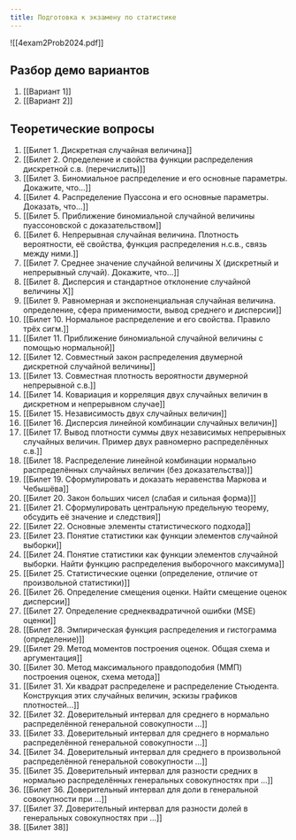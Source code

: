 ```yaml
---
title: Подготовка к экзамену по статистике
---
```


![[4exam2Prob2024.pdf]]

## Разбор демо вариантов
1. [[Вариант 1]]
2. [[Вариант 2]]

## Теоретические вопросы

1) [[Билет 1. Дискретная случайная величина]]
2) [[Билет 2. Определение и свойства функции распределения дискретной с.в. (перечислить)]]
3) [[Билет 3. Биномиальное распределение и его основные параметры. Докажите, что...]]
4) [[Билет 4. Распределение Пуассона и его основные параметры. Доказать, что...]]
5) [[Билет 5. Приближение биномиальной случайной величины пуассоновской с доказательством]]
6) [[Билет 6. Непрерывная случайная величина. Плотность вероятности, её свойства, функция распределения н.с.в., связь между ними.]]
7) [[Билет 7. Среднее значение случайной величины Х (дискретный и непрерывный случай). Докажите, что...]]
8) [[Билет 8. Дисперсия и стандартное отклонение случайной величины X]]
9) [[Билет 9. Равномерная и экспоненциальная случайная величина. определение, сфера применимости, вывод среднего и дисперсии]]
10) [[Билет 10. Нормальное распределение и его свойства. Правило трёх сигм.]]
11) [[Билет 11. Приближение биномиальной случайной величины с помощью нормальной]]
12) [[Билет 12. Совместный закон распределения двумерной дискретной случайной величины]]
13) [[Билет 13. Совместная плотность вероятности двумерной непрерывной с.в.]]
14) [[Билет 14. Ковариация и корреляция двух случайных величин в дискретном и непрерывном случае]]
15) [[Билет 15.  Независимость двух случайных величин]]
16) [[Билет 16. Дисперсия линейной комбинации случайных величин]]
17) [[Билет 17. Вывод плотности суммы двух независимых непрерывных случайных величин. Пример двух равномерно распределённых с.в.]]
18) [[Билет 18. Распределение линейной комбинации нормально распределённых случайных величин (без доказательства)]]
19) [[Билет 19. Сформулировать и доказать неравенства Маркова и Чебышёва]]
20) [[Билет 20. Закон больших чисел (слабая и сильная форма)]]
21) [[Билет 21. Сформулировать центральную предельную теорему, обсудить её значение и следствия]]
22) [[Билет 22. Основные элементы статистического подхода]]
23) [[Билет 23.  Понятие статистики как функции элементов случайной выборки]]
24) [[Билет 24. Понятие статистики как функции элементов случайной выборки. Найти функцию распределения выборочного максимума]]
25) [[Билет 25. Статистические оценки (определение, отличие от произвольной статистики)]]
26) [[Билет 26. Определение смещения оценки. Найти смещение оценок дисперсии]]
27) [[Билет 27. Определение среднеквадратичной ошибки (MSE) оценки]]
28) [[Билет 28. Эмпирическая функция распределения и гистограмма (определение)]]
29) [[Билет 29.  Метод моментов построения оценок. Общая схема и аргументация]]
30) [[Билет 30. Метод максимального правдоподобия (ММП) построения оценок, схема метода]]
31) [[Билет 31. Хи квадрат распределене и распределение Стьюдента. Конструкция этих случайных величин, эскизы графиков плотностей...]]
32) [[Билет 32. Доверительный интервал для среднего в нормально распределённой генеральной совокупности ...]]
33) [[Билет 33. Доверительный интервал для среднего в нормально распределённой генеральной совокупности ...]]
34) [[Билет 34. Доверительный интервал для среднего в произвольной распределённой генеральной совокупности ...]]
35) [[Билет 35. Доверительный интервал для разности средних в нормально распределённых генеральных совокупностях при ...]]
36) [[Билет 36. Доверительный интервал для доли в генеральной совокупности при ...]]
37) [[Билет 37. Доверительный интервал для разности долей в генеральных совокупностях при ...]]
38) [[Билет 38]]
